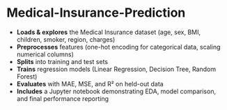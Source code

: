 # Medical-Insurance-Prediction


- **Loads & explores** the Medical Insurance dataset (age, sex, BMI, children, smoker, region, charges)  
- **Preprocesses** features (one-hot encoding for categorical data, scaling numerical columns)  
- **Splits** into training and test sets  
- **Trains** regression models (Linear Regression, Decision Tree, Random Forest)  
- **Evaluates** with MAE, MSE, and R² on held-out data  
- **Includes** a Jupyter notebook demonstrating EDA, model comparison, and final performance reporting  
